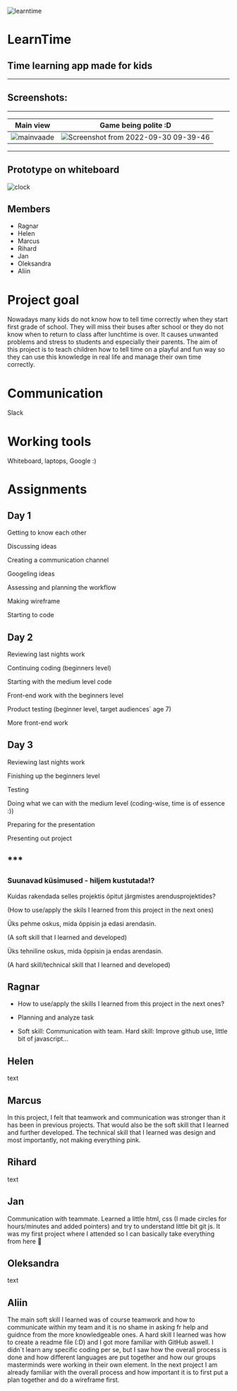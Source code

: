 ![learntime](https://user-images.githubusercontent.com/71066639/193206145-8babf346-cbb8-49d6-af9e-048864d561aa.png)

# LearnTime
## Time learning app made for kids
_________________________________________________________________
## Screenshots:
-----------------------------------------------------------------
Main view            |  Game being polite :D
:-------------------------:|:-------------------------:
![mainvaade](https://user-images.githubusercontent.com/71066639/193206892-a47526ba-a77f-4630-b1a9-a96f8114d1ff.png) |  ![Screenshot from 2022-09-30 09-39-46](https://user-images.githubusercontent.com/71066639/193206908-c5421df3-f0f7-4ef0-b076-9a88dff1809c.png)



-------------------------------------------
## Prototype on whiteboard
![clock](https://user-images.githubusercontent.com/71066639/192779112-69f25777-4427-41c3-ba54-42f760060c59.png)

## Members 
* Ragnar
* Helen
* Marcus
* Rihard
* Jan
* Oleksandra
* Aliin

# Project goal
Nowadays many kids do not know how to tell time correctly when they start first grade of school. They will miss their buses after school or they do not know when to return to class after lunchtime is over. It causes unwanted problems and stress to students and especially their parents. The aim of this project is to teach children how to tell time on a playful and fun way so they can use this knowledge in real life and manage their own time correctly.

# Communication
Slack

# Working tools
Whiteboard, laptops, Google :)

# Assignments
## Day 1
Getting to know each other

Discussing ideas

Creating a communication channel

Googeling ideas

Assessing and planning the workflow

Making wireframe

Starting to code

## Day 2
Reviewing last nights work

Continuing coding (beginners level)

Starting with the medium level code

Front-end work with the beginners level

Product testing (beginner level, target audiences´ age 7)

More front-end work

## Day 3
Reviewing last nights work

Finishing up the beginners level

Testing

Doing what we can with the medium level (coding-wise, time is of essence :))

Preparing for the presentation

Presenting out project

## ***
### Suunavad küsimused - hiljem kustutada!?
Kuidas rakendada selles projektis õpitut järgmistes arendusprojektides? 

(How to use/apply the skils I learned from this project in the next ones)

Üks pehme oskus, mida õppisin ja edasi arendasin. 

(A soft skill that I learned and developed)

Üks tehniline oskus, mida õppisin ja endas arendasin. 

(A hard skill/technical skill that I learned and developed)

## Ragnar
* How to use/apply the skills I learned from this project in the next ones?
- Planning and analyze task
* Soft skill:
Communication with team.
Hard skill:
Improve github use, little bit of javascript...

## Helen
text

## Marcus
In this project, I felt that teamwork and communication was stronger than it has been in previous projects.
That would also be the soft skill that I learned and further developed.
The technical skill that I learned was design and most importantly, not making everything pink.


## Rihard
text

## Jan
Communication with teammate.
Learned a little html, css (I made circles for hours/minutes and added pointers) and try to understand little bit git js.
It was my first project where I attended so I can basically take everything from here :slightly_smiling_face:

## Oleksandra
text

## Aliin
The main soft skill I learned was of course teamwork and how to communicate within my team and it is no shame in asking fr help and guidnce from the more knowledgeable ones. A hard skill I learned was how to create a readme file (:D) and I got more familiar with GitHub aswell. I didn`t learn any specific coding per se, but I saw how the overall process is done and how different languages are put together and how our groups masterminds were working in their own element. In the next project I am already familiar with the overall process and how important it is to first put a plan together and do a wireframe first.
